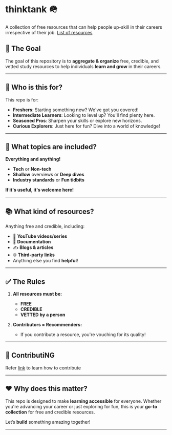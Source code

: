 # thinktank 🪖

A collection of free resources that can help people up-skill in their careers irrespective of their job. [List of resources](https://github.com/resauce-io/thinktank/blob/main/LIST.md)

## 🚀 **The Goal**

The goal of this repository is to **aggregate & organize** free, credible, and vetted study resources to help individuals **learn and grow** in their careers.

---

## 🌟 **Who is this for?**

This repo is for:

- **Freshers**: Starting something new? We've got you covered!
- **Intermediate Learners**: Looking to level up? You'll find plenty here.
- **Seasoned Pros**: Sharpen your skills or explore new horizons.
- **Curious Explorers**: Just here for fun? Dive into a world of knowledge!

---

## 🧠 **What topics are included?**

**Everything and anything!**

- **Tech** or **Non-tech**
- **Shallow** overviews or **Deep dives**
- **Industry standards** or **Fun tidbits**

**If it's useful, it's welcome here!**

---

## 📚 **What kind of resources?**

Anything free and credible, including:

- 🎥 **YouTube videos/series**
- 📃 **Documentation**
- ✍️ **Blogs & articles**
- 🌐 **Third-party links**
- Anything else you find **helpful**!

---

## ✅ **The Rules**

1. **All resources must be:**

   - **FREE**
   - **CREDIBLE**
   - **VETTED by a person**

2. **Contributors = Recommenders:**
   - If you contribute a resource, you're vouching for its quality!

---

## 🤝 **ContributiNG**

Refer [link](https://github.com/resauce-io/thinktank/blob/main/CONTRIBUTING.md) to learn how to contribute

---

## ❤️ **Why does this matter?**

This repo is designed to make **learning accessible** for everyone. Whether you're advancing your career or just exploring for fun, this is your **go-to collection** for free and credible resources.

Let’s **build** something amazing together!

---

